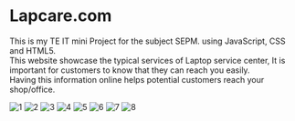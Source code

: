 # Lapcare.com
This is my TE IT mini Project for the subject SEPM. using JavaScript, CSS and HTML5.  
This website showcase the typical services of Laptop service center, 
It is important for customers to know that they can reach you easily.  
Having this information online helps potential customers reach your shop/office. 

![1](https://user-images.githubusercontent.com/47142604/99768024-225be280-2b2a-11eb-8dc5-46c06695b2ff.PNG)
![2](https://user-images.githubusercontent.com/47142604/99768273-81b9f280-2b2a-11eb-85fb-dc52aac6c5d1.PNG)
![3](https://user-images.githubusercontent.com/47142604/99768278-82eb1f80-2b2a-11eb-942f-c7042175ca9c.PNG)
![4](https://user-images.githubusercontent.com/47142604/99768292-87afd380-2b2a-11eb-8673-a9250fa3bab4.PNG)
![5](https://user-images.githubusercontent.com/47142604/99768266-7ff02f00-2b2a-11eb-9e4b-c84e4d9e93a2.PNG)
![6](https://user-images.githubusercontent.com/47142604/99768307-8d0d1e00-2b2a-11eb-95e2-92547fed035a.PNG)
![7](https://user-images.githubusercontent.com/47142604/99768312-8ed6e180-2b2a-11eb-85ec-c9a74eeb5198.PNG)
![8](https://user-images.githubusercontent.com/47142604/99768318-90080e80-2b2a-11eb-8dc7-e27f3561b1a2.PNG)

